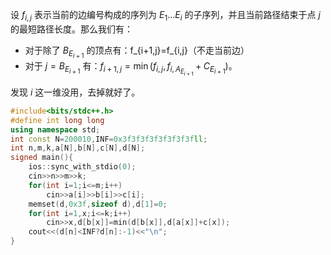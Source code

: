 设 $f_{i,j}$ 表示当前的边编号构成的序列为 $E_1\ldots E_i$ 的子序列，并且当前路径结束于点 $j$ 的最短路径长度。那么我们有：

- 对于除了 $B_{E_{i+1}}$ 的顶点有：f_{i+1,j}=f_{i,j}（不走当前边）
- 对于 $j=B_{E_{i+1}}$ 有：$f_{i+1,j}=\min(f_{i,j},f_{i,A_{E_{i+1}}}+C_{E_{i+1}})$。

发现 $i$ 这一维没用，去掉就好了。

```C++
#include<bits/stdc++.h>
#define int long long
using namespace std;
int const N=200010,INF=0x3f3f3f3f3f3f3f3fll;
int n,m,k,a[N],b[N],c[N],d[N];
signed main(){
	ios::sync_with_stdio(0);
	cin>>n>>m>>k;
	for(int i=1;i<=m;i++)
		cin>>a[i]>>b[i]>>c[i];
	memset(d,0x3f,sizeof d),d[1]=0;
	for(int i=1,x;i<=k;i++)
		cin>>x,d[b[x]]=min(d[b[x]],d[a[x]]+c[x]);
	cout<<(d[n]<INF?d[n]:-1)<<"\n";
}
```
